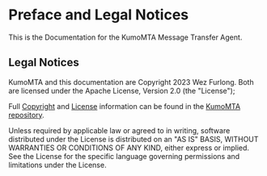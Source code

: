 # Preface and Legal Notices

This is the Documentation for the KumoMTA Message Transfer Agent.

## Legal Notices

KumoMTA and this documentation are Copyright 2023 Wez Furlong.
Both are licensed under the Apache License, Version 2.0 (the "License");

Full [Copyright](https://github.com/KumoCorp/kumomta/blob/main/COPYRIGHT) and
[License](https://github.com/KumoCorp/kumomta/blob/main/LICENSE) information can
be found in the [KumoMTA repository](https://github.com/KumoCorp/kumomta).

Unless required by applicable law or agreed to in writing, software
distributed under the License is distributed on an "AS IS" BASIS,
WITHOUT WARRANTIES OR CONDITIONS OF ANY KIND, either express or implied.
See the License for the specific language governing permissions and
limitations under the License.
